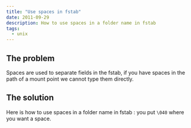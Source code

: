 ```yaml
---
title: "Use spaces in fstab"
date: 2011-09-29
description: How to use spaces in a folder name in fstab
tags:
  - unix
---
```


## The problem

Spaces are used to separate fields in the fstab, if you have spaces in the path of a mount point we cannot type them directly.

## The solution

Here is how to use spaces in a folder name in fstab : you put `\040` where you want a space.
